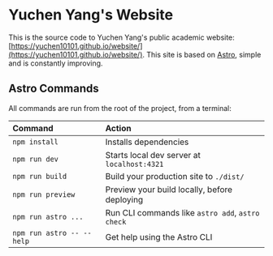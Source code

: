 # Yuchen Yang's Website

This is the source code to Yuchen Yang's public academic website: [https://yuchen10101.github.io/website/](https://yuchen10101.github.io/website/). This site is based on [Astro](https://astro.build/), simple and is constantly improving.

## Astro Commands
All commands are run from the root of the project, from a terminal:

| Command                   | Action                                           |
| :------------------------ | :----------------------------------------------- |
| `npm install`             | Installs dependencies                            |
| `npm run dev`             | Starts local dev server at `localhost:4321`      |
| `npm run build`           | Build your production site to `./dist/`          |
| `npm run preview`         | Preview your build locally, before deploying     |
| `npm run astro ...`       | Run CLI commands like `astro add`, `astro check` |
| `npm run astro -- --help` | Get help using the Astro CLI                     |